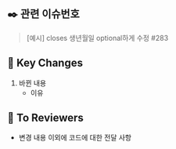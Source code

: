 ## ✒️ 관련 이슈번호
> [예시] closes 생년월일 optional하게 수정 #283

## 🔑 Key Changes
1. 바뀐 내용
    - 이유

## 📢 To Reviewers
- 변경 내용 이외에 코드에 대한 전달 사항
